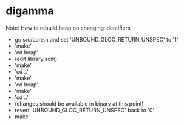 # digamma

Note: How to rebuild heap on changing identifiers

* go src/core.h and set 'UNBOUND_GLOC_RETURN_UNSPEC' to '1'
* 'make'
* 'cd heap'
* (edit library.scm)
* 'make'
* 'cd ..'
* 'make'
* 'cd heap'
* 'make'
* 'cd ..'
* (changes should be available in binary at this point)
* revert 'UNBOUND_GLOC_RETURN_UNSPEC' back to '0'
* make

